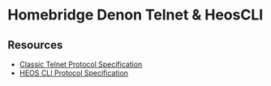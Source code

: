 # Homebridge Denon Telnet & HeosCLI

## Resources
- [Classic Telnet Protocol Specification](https://hometheaterreviewpro.com/how-to-control-your-denon-receiver-with-a-computer/#AVR_Control_Protocol)
- [HEOS CLI Protocol Specification](https://rn.dmglobal.com/usmodel/HEOS_CLI_ProtocolSpecification-Version-1.17.pdf)